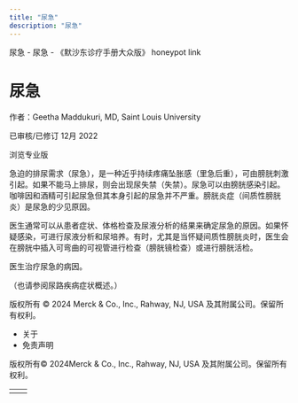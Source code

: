 ```yaml
---
title: "尿急"
description: "尿急"
---
```


﻿尿急 \- 尿急 \- 《默沙东诊疗手册大众版》 honeypot link

# 尿急

作者：Geetha Maddukuri, MD, Saint Louis University

已审核/已修订 12月 2022

浏览专业版

急迫的排尿需求（尿急），是一种近乎持续疼痛坠胀感（里急后重），可由膀胱刺激引起。如果不能马上排尿，则会出现尿失禁（失禁）。尿急可以由膀胱感染引起。咖啡因和酒精可引起尿急但其本身引起的尿急并不严重。膀胱炎症（间质性膀胱炎）是尿急的少见原因。

医生通常可以从患者症状、体格检查及尿液分析的结果来确定尿急的原因。如果怀疑感染，可进行尿液分析和尿培养。有时，尤其是当怀疑间质性膀胱炎时，医生会在膀胱中插入可弯曲的可视管进行检查（膀胱镜检查）或进行膀胱活检。

医生治疗尿急的病因。

（也请参阅尿路疾病症状概述。）



版权所有 © 2024
Merck & Co., Inc., Rahway, NJ, USA 及其附属公司。保留所有权利。

- 关于
- 免责声明

版权所有© 2024Merck & Co., Inc., Rahway, NJ, USA 及其附属公司。保留所有权利。

|     |     |
| --- | --- |
|  |  |